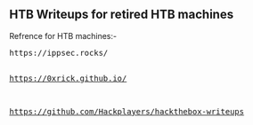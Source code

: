 <h2>
HTB
Writeups for retired HTB machines
</h2>
Refrence for HTB machines:-
<pre>
https://ippsec.rocks/

https://0xrick.github.io/

https://github.com/Hackplayers/hackthebox-writeups


</pre>
